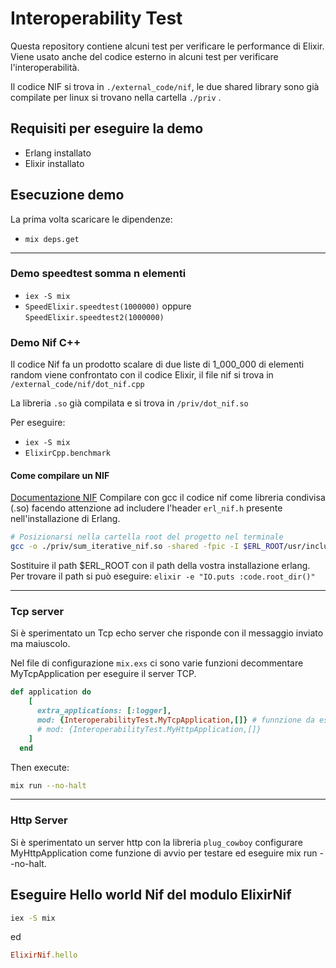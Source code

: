 # Interoperability Test

Questa repository contiene alcuni test per verificare le performance di Elixir.
Viene usato anche del codice esterno in alcuni test per verificare l'interoperabilità.

Il codice NIF si trova in `./external_code/nif`, le due shared library sono già compilate per linux
si trovano nella cartella `./priv`
.

## Requisiti per eseguire la demo

- Erlang installato
- Elixir installato

## Esecuzione demo

La prima volta scaricare le dipendenze:

- `mix deps.get`

---

### Demo speedtest somma n elementi

- `iex -S mix`
- `SpeedElixir.speedtest(1000000)` oppure `SpeedElixir.speedtest2(1000000)`

<!-- ![Esempio Demo](./readme_docs/Pasted%20image%2020240312184053.png) -->

### Demo Nif C++

Il codice Nif fa un prodotto scalare di due liste di 1_000_000 di elementi random
viene confrontato con il codice Elixir, il file nif si trova in `/external_code/nif/dot_nif.cpp`

La libreria `.so` già compilata e si trova in `/priv/dot_nif.so`

Per eseguire:

- `iex -S mix`
- `ElixirCpp.benchmark`

#### Come compilare un NIF

[Documentazione NIF](https://www.erlang.org/doc/man/erl_nif)
Compilare con gcc il codice nif come libreria condivisa (.so)
facendo attenzione ad includere l'header `erl_nif.h` presente
nell'installazione di Erlang.

```bash
# Posizionarsi nella cartella root del progetto nel terminale
gcc -o ./priv/sum_iterative_nif.so -shared -fpic -I $ERL_ROOT/usr/include ./external_code/nif/sum_nif.c
```

Sostituire il path $ERL_ROOT con il path della vostra installazione erlang.
Per trovare il path si può eseguire: `elixir -e "IO.puts :code.root_dir()"`

---

### Tcp server

Si è sperimentato un Tcp echo server che risponde con il messaggio
inviato ma maiuscolo.

Nel file di configurazione `mix.exs` ci sono varie funzioni
decommentare MyTcpApplication per eseguire il server TCP.

```ruby
def application do
    [
      extra_applications: [:logger],
      mod: {InteroperabilityTest.MyTcpApplication,[]} # funnzione da eseguire per inizializzare ilTCP server
      # mod: {InteroperabilityTest.MyHttpApplication,[]}
    ]
  end
```

Then execute:

```bash
mix run --no-halt
```

---

### Http Server

Si è sperimentato un server http con la libreria `plug_cowboy`
configurare MyHttpApplication come funzione di avvio per testare
ed eseguire mix run --no-halt.

## Eseguire Hello world Nif del modulo ElixirNif

```bash
iex -S mix
```

ed

```ruby
ElixirNif.hello
```
